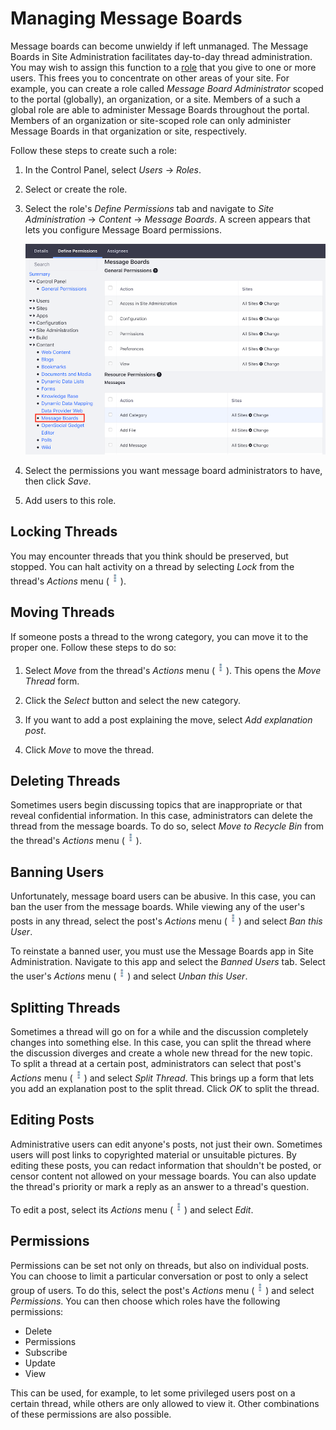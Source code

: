 # Managing Message Boards

Message boards can become unwieldy if left unmanaged. The Message Boards in Site 
Administration facilitates day-to-day thread administration. You may wish to 
assign this function to a 
[role](/discover/portal/-/knowledge_base/7-1/roles-and-permissions) 
that you give to one or more users. This frees you to concentrate on other areas 
of your site. For example, you can create a role called 
*Message Board Administrator* scoped to the portal (globally), an organization, 
or a site. Members of a such a global role are able to administer Message Boards 
throughout the portal. Members of an organization or site-scoped role can only 
administer Message Boards in that organization or site, respectively. 

Follow these steps to create such a role:

1.  In the Control Panel, select *Users* &rarr; *Roles*. 

2.  Select or create the role.

3.  Select the role's *Define Permissions* tab and navigate to 
    *Site Administration* &rarr; *Content* &rarr; *Message Boards*. A screen 
    appears that lets you configure Message Board permissions. 

    ![Figure 1: Define the permissions you want to use for the message boards administrators.](../../../../images/message-boards-role-permissions.png)

4.  Select the permissions you want message board administrators to have, then 
    click *Save*. 

5.  Add users to this role. 

## Locking Threads

You may encounter threads that you think should be preserved, but stopped. You
can halt activity on a thread by selecting *Lock* from the thread's *Actions* 
menu 
(![Actions](../../../../images/icon-actions.png)). 

## Moving Threads

If someone posts a thread to the wrong category, you can move it to the proper 
one. Follow these steps to do so:

1.  Select *Move* from the thread's *Actions* menu 
    (![Actions](../../../../images/icon-actions.png)). This opens the 
    *Move Thread* form. 

2.  Click the *Select* button and select the new category. 

3.  If you want to add a post explaining the move, select 
    *Add explanation post*. 

4.  Click *Move* to move the thread. 

## Deleting Threads

Sometimes users begin discussing topics that are inappropriate or that reveal
confidential information. In this case, administrators can delete the thread 
from the message boards. To do so, select *Move to Recycle Bin* from the 
thread's *Actions* menu 
(![Actions](../../../../images/icon-actions.png)). 

## Banning Users

Unfortunately, message board users can be abusive. In this case, you can ban the 
user from the message boards. While viewing any of the user's posts in any 
thread, select the post's *Actions* menu 
(![Actions](../../../../images/icon-actions.png)) and select *Ban this User*. 

To reinstate a banned user, you must use the Message Boards app in Site 
Administration. Navigate to this app and select the *Banned Users* tab. Select 
the user's *Actions* menu 
(![Actions](../../../../images/icon-actions.png)) and select *Unban this User*. 

## Splitting Threads

Sometimes a thread will go on for a while and the discussion completely changes
into something else. In this case, you can split the thread where the discussion
diverges and create a whole new thread for the new topic. To split a thread at a 
certain post, administrators can select that post's *Actions* menu 
(![Actions](../../../../images/icon-actions.png)) and select *Split Thread*. 
This brings up a form that lets you add an explanation post to the split thread. 
Click *OK* to split the thread. 

## Editing Posts

Administrative users can edit anyone's posts, not just their own. Sometimes 
users will post links to copyrighted material or unsuitable pictures. By editing 
these posts, you can redact information that shouldn't be posted, or censor 
content not allowed on your message boards. You can also update the thread's 
priority or mark a reply as an answer to a thread's question. 

To edit a post, select its *Actions* menu 
(![Actions](../../../../images/icon-actions.png)) and select *Edit*. 

## Permissions

Permissions can be set not only on threads, but also on individual posts. You
can choose to limit a particular conversation or post to only a select group of 
users. To do this, select the post's *Actions* menu 
(![Actions](../../../../images/icon-actions.png)) and select *Permissions*. You 
can then choose which roles have the following permissions: 

-   Delete
-   Permissions
-   Subscribe
-   Update
-   View 

This can be used, for example, to let some privileged users post on a certain 
thread, while others are only allowed to view it. Other combinations of these 
permissions are also possible. 
